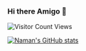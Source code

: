 ### Hi there Amigo 👋






![Visitor Count](https://profile-counter.glitch.me/{namancoder}/count.svg)
Views


[![Naman's GitHub stats](https://github-readme-stats.vercel.app/api?username=namancoder&include_all_commits=true&count_private=true&show_icons=true&theme=dark)](https://github.com/anuraghazra/github-readme-stats)
